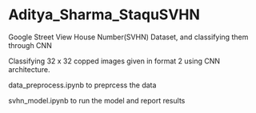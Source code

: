 # Aditya_Sharma_StaquSVHN
Google Street View House Number(SVHN) Dataset, and classifying them through CNN

Classifying 32 x 32 copped images given in format 2
using CNN architecture.

data_preprocess.ipynb to preprcess the data 

svhn_model.ipynb to run the model and report results 
